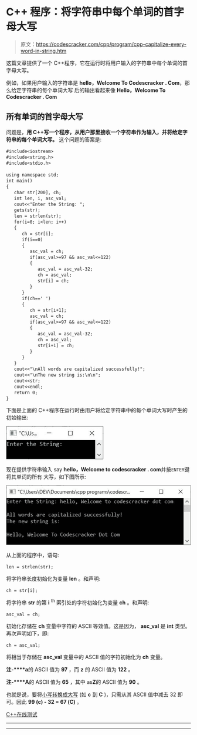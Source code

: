 # C++ 程序：将字符串中每个单词的首字母大写

> 原文：<https://codescracker.com/cpp/program/cpp-capitalize-every-word-in-string.htm>

这篇文章提供了一个 C++程序，它在运行时将用户输入的字符串中每个单词的首字母大写。

例如，如果用户输入的字符串是 **hello，Welcome To Codescracker . Com**，那么给定字符串的每个单词大写 后的输出看起来像 **Hello，Welcome To Codescracker . Com**

## 所有单词的首字母大写

问题是，**用 C++写一个程序，从用户那里接收一个字符串作为输入，并将给定字符串的每个单词大写。** 这个问题的答案是:

```
#include<iostream>
#include<string.h>
#include<stdio.h>

using namespace std;
int main()
{
   char str[200], ch;
   int len, i, asc_val;
   cout<<"Enter the String: ";
   gets(str);
   len = strlen(str);
   for(i=0; i<len; i++)
   {
      ch = str[i];
      if(i==0)
      {
         asc_val = ch;
         if(asc_val>=97 && asc_val<=122)
         {
            asc_val = asc_val-32;
            ch = asc_val;
            str[i] = ch;
         }
      }
      if(ch==' ')
      {
         ch = str[i+1];
         asc_val = ch;
         if(asc_val>=97 && asc_val<=122)
         {
            asc_val = asc_val-32;
            ch = asc_val;
            str[i+1] = ch;
         }
      }
   }
   cout<<"\nAll words are capitalized successfully!";
   cout<<"\nThe new string is:\n\n";
   cout<<str;
   cout<<endl;
   return 0;
}
```

下面是上面的 C++程序在运行时由用户将给定字符串中的每个单词大写时产生的初始输出:

![c++ program capitalize every word in string](img/186facb65ae09473f0a6fbbc40ce2d20.png)

现在提供字符串输入 say **hello，Welcome to codescracker . com**并按`ENTER`键将其单词的所有 大写，如下图所示:

![capitalize every word in string cpp](img/7200b6970995c992b8d3ba1ea0d536f7.png)

从上面的程序中，语句:

```
len = strlen(str);
```

将字符串长度初始化为变量 **len** 。和声明:

```
ch = str[i];
```

将字符串 **str** 的第 **i** <sup>th</sup> 索引处的字符初始化为变量 **ch** 。和声明:

```
asc_val = ch;
```

初始化存储在 **ch** 变量中字符的 ASCII 等效值。这是因为， **asc_val** 是 **int** 类型。再次声明如下，即:

```
ch = asc_val;
```

将相当于存储在 **asc_val** 变量中的 ASCII 值的字符初始化为 **ch** 变量。

**注-****a**的 ASCII 值为 **97** ，而 **z** 的 ASCII 值为 **122** 。

**注-****A**的 ASCII 值为 **65** ，其中 as**Z**的 ASCII 值为 **90** 。

也就是说，要将[小写转换成大写](/cpp/program/cpp-program-convert-lowercase-into-uppercase.htm) (如 **c** 到 **C** )，只需从其 ASCII 值中减去 32 即可。因此 **99 (c) - 32 = 67 (C)** 。

[C++在线测试](/exam/showtest.php?subid=3)

* * *

* * *